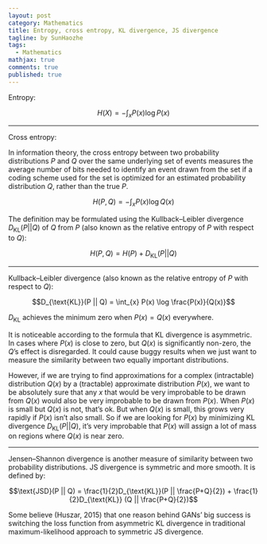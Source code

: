 ```yaml
---
layout: post
category: Mathematics
title: Entropy, cross entropy, KL divergence, JS divergence
tagline: by SunHaozhe
tags: 
  - Mathematics
mathjax: true
comments: true
published: true
---
```



Entropy:

$$H(X) = - \int_x P(x) \log P(x)$$

************************************************************************************************

Cross entropy:


In information theory, the cross entropy between two probability 
distributions $P$ and $Q$ over the same underlying set of events 
measures the average number of bits needed to identify an event 
drawn from the set if a coding scheme used for the set is optimized 
for an estimated probability distribution $Q$, rather than the true 
$P$.

$$H(P, Q) = - \int_x P(x) \log Q(x)$$


The definition may be formulated using the Kullback–Leibler 
divergence $D_{\text{KL}}(P || Q)$ of $Q$
from $P$ (also known as the relative 
entropy of $P$ with respect to 
$Q$):

$$H(P, Q) = H(P) + D_{\text{KL}}(P || Q)$$



************************************************************************************************


Kullback–Leibler divergence (also known as the relative entropy of $P$ with respect to $Q$):

$$D_{\text{KL}}(P || Q) = \int_{x} P(x) \log \frac{P(x)}{Q(x)}$$

$D_{\text{KL}}$ achieves the minimum zero when $P(x) =Q(x)$ everywhere.

It is noticeable according to the formula that KL divergence is asymmetric. 
In cases where $P(x)$ is close to zero, but $Q(x)$ is significantly non-zero, 
the $Q$’s effect is disregarded. It could cause buggy results when we just 
want to measure the similarity between two equally important distributions.

However, if we are trying to find approximations for a complex (intractable) 
distribution $Q(x)$ by a (tractable) approximate distribution $P(x)$, we want 
to be absolutely sure that any $x$ that would be very improbable to be drawn 
from $Q(x)$ would also be very improbable to be drawn from $P(x)$. When $P(x)$ 
is small but $Q(x)$ is not, that’s ok. But when $Q(x)$ is small, this grows 
very rapidly if $P(x)$ isn’t also small. So if we are looking for $P(x)$ by 
minimizing KL divergence $D_{\text{KL}}(P || Q)$, it’s very improbable that 
$P(x)$ will assign a lot of mass on regions where $Q(x)$ is near zero.

************************************************************************************************

Jensen–Shannon divergence is another measure of similarity between two 
probability distributions. JS divergence is symmetric and more smooth. 
It is defined by:

$$\text{JSD}(P || Q) = \frac{1}{2}D_{\text{KL}}(P || \frac{P+Q}{2}) + \frac{1}{2}D_{\text{KL}} (Q || \frac{P+Q}{2})$$

Some believe (Huszar, 2015) that one reason behind GANs’ big success is 
switching the loss function from asymmetric KL divergence in traditional 
maximum-likelihood approach to symmetric JS divergence. 





